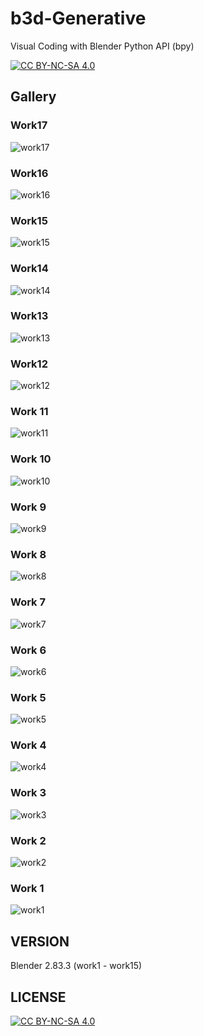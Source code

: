 # b3d-Generative
Visual Coding with Blender Python API (bpy)

[![CC BY-NC-SA 4.0][cc-by-nc-sa-shield]][cc-by-nc-sa]

## Gallery

### Work17

![work17](https://user-images.githubusercontent.com/21966381/136699005-87070466-ce8d-402a-a3b8-59e3d446c2b1.png)

### Work16

![work16](https://user-images.githubusercontent.com/21966381/136549162-0618b140-61f6-47da-a953-2695529666fe.png)

### Work15

![work15](https://user-images.githubusercontent.com/21966381/136200652-2b77d8c9-d5ea-4837-be60-29e179d30b57.png)

### Work14

![work14](https://user-images.githubusercontent.com/21966381/135879145-71a28842-2673-4672-8222-0935eab413a4.png)

### Work13

![work13](https://user-images.githubusercontent.com/21966381/135718065-8d4132d6-5a35-4755-925b-a52a94e63786.png)

### Work12

![work12](https://user-images.githubusercontent.com/21966381/135181364-e7cf7b7f-ad98-4c38-b0da-f09c9fa02455.png)

### Work 11

![work11](https://user-images.githubusercontent.com/21966381/135077229-909e8931-d34c-4842-9d96-41321c7fa480.png)

### Work 10

![work10](https://user-images.githubusercontent.com/21966381/134807398-5da743d5-df89-4271-92c7-01495e3f47c7.png)

### Work 9

![work9](https://user-images.githubusercontent.com/21966381/133895590-a34fb1eb-c389-4453-9c55-4738f4b4193c.jpg)

### Work 8

![work8](https://user-images.githubusercontent.com/21966381/133390712-3360ba30-bb79-459e-a468-02ab6b542e9e.jpg)

### Work 7

![work7](https://user-images.githubusercontent.com/21966381/132883914-bc69193a-7eee-40c2-872a-d3e43d20a59e.png)

### Work 6

![work6](https://user-images.githubusercontent.com/21966381/132884220-37e36815-2f96-437b-a33b-fa922522e13e.jpg)

### Work 5

![work5](https://user-images.githubusercontent.com/21966381/132884457-a7097f55-fefb-40e9-b7c5-fea6f53c3c52.jpg)

### Work 4

![work4](https://user-images.githubusercontent.com/21966381/132887696-46724649-426d-4ebc-a2b7-f52e686274b4.jpg)

### Work 3

![work3](https://user-images.githubusercontent.com/21966381/132947053-9f94b908-9ee6-44d7-af76-092c434139f9.jpg)

### Work 2

![work2](https://user-images.githubusercontent.com/21966381/132950057-f5fafded-7724-4822-aa7c-be9afbd5522a.jpg)

### Work 1

![work1](https://user-images.githubusercontent.com/21966381/132946108-c3789c81-b118-4e08-b6d4-97fc465d87a2.png)

## VERSION

Blender 2.83.3 (work1 - work15)

## LICENSE

[![CC BY-NC-SA 4.0][cc-by-nc-sa-image]][cc-by-nc-sa]

[cc-by-nc-sa]: http://creativecommons.org/licenses/by-nc-sa/4.0/
[cc-by-nc-sa-image]: https://licensebuttons.net/l/by-nc-sa/4.0/88x31.png
[cc-by-nc-sa-shield]: https://img.shields.io/badge/License-CC%20BY--NC--SA%204.0-lightgrey.svg
